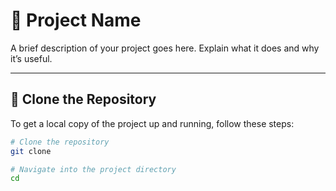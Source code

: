 # 🚀 Project Name

A brief description of your project goes here. Explain what it does and why it’s useful.

---

## 📂 Clone the Repository

To get a local copy of the project up and running, follow these steps:

```bash
# Clone the repository
git clone 

# Navigate into the project directory
cd 


